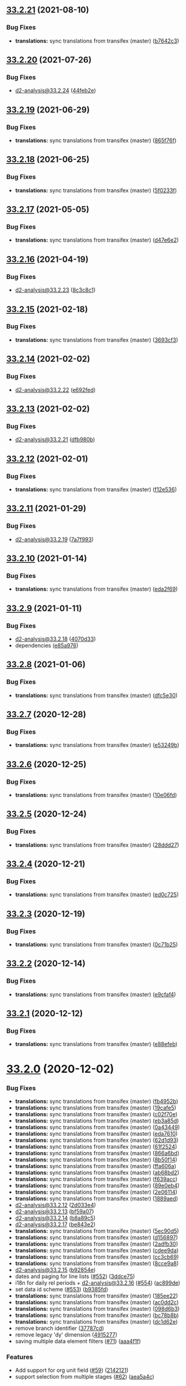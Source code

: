 ## [33.2.21](https://github.com/dhis2/event-reports-app/compare/v33.2.20...v33.2.21) (2021-08-10)


### Bug Fixes

* **translations:** sync translations from transifex (master) ([b7642c3](https://github.com/dhis2/event-reports-app/commit/b7642c39d361802473ae575e7b2b02adda803fca))

## [33.2.20](https://github.com/dhis2/event-reports-app/compare/v33.2.19...v33.2.20) (2021-07-26)


### Bug Fixes

* d2-analysis@33.2.24 ([44feb2e](https://github.com/dhis2/event-reports-app/commit/44feb2edd8c7244cf0cf1584b057ed59606c6a80))

## [33.2.19](https://github.com/dhis2/event-reports-app/compare/v33.2.18...v33.2.19) (2021-06-29)


### Bug Fixes

* **translations:** sync translations from transifex (master) ([865f76f](https://github.com/dhis2/event-reports-app/commit/865f76fa20ce267f60d20d949786c3dba41ee6e2))

## [33.2.18](https://github.com/dhis2/event-reports-app/compare/v33.2.17...v33.2.18) (2021-06-25)


### Bug Fixes

* **translations:** sync translations from transifex (master) ([5f0233f](https://github.com/dhis2/event-reports-app/commit/5f0233fa21471a06f5e04999a5d332a00c4d2121))

## [33.2.17](https://github.com/dhis2/event-reports-app/compare/v33.2.16...v33.2.17) (2021-05-05)


### Bug Fixes

* **translations:** sync translations from transifex (master) ([d47e6e2](https://github.com/dhis2/event-reports-app/commit/d47e6e26400f3b8f9228065b71b1c5b66a65deb8))

## [33.2.16](https://github.com/dhis2/event-reports-app/compare/v33.2.15...v33.2.16) (2021-04-19)


### Bug Fixes

* d2-analysis@33.2.23 ([8c3c8c1](https://github.com/dhis2/event-reports-app/commit/8c3c8c10a59ce3cfa307ad75e154a4ba7e53886f))

## [33.2.15](https://github.com/dhis2/event-reports-app/compare/v33.2.14...v33.2.15) (2021-02-18)


### Bug Fixes

* **translations:** sync translations from transifex (master) ([3693cf3](https://github.com/dhis2/event-reports-app/commit/3693cf305bbc9e33d1bfd62e372f43d8aceadaa2))

## [33.2.14](https://github.com/dhis2/event-reports-app/compare/v33.2.13...v33.2.14) (2021-02-02)


### Bug Fixes

* d2-analysis@33.2.22 ([e692fed](https://github.com/dhis2/event-reports-app/commit/e692fed05daeb8b2282637c0cf722e5a51aeec2e))

## [33.2.13](https://github.com/dhis2/event-reports-app/compare/v33.2.12...v33.2.13) (2021-02-02)


### Bug Fixes

* d2-analysis@33.2.21 ([dfb980b](https://github.com/dhis2/event-reports-app/commit/dfb980b94b90d3c96a78cf162ce567b118a415e7))

## [33.2.12](https://github.com/dhis2/event-reports-app/compare/v33.2.11...v33.2.12) (2021-02-01)


### Bug Fixes

* **translations:** sync translations from transifex (master) ([f12e536](https://github.com/dhis2/event-reports-app/commit/f12e53636c097400d2fb7d9b3be01dce3c974fc5))

## [33.2.11](https://github.com/dhis2/event-reports-app/compare/v33.2.10...v33.2.11) (2021-01-29)


### Bug Fixes

* d2-analysis@33.2.19 ([7a7f993](https://github.com/dhis2/event-reports-app/commit/7a7f993dd3edaa86aab73562864f116d119fe878))

## [33.2.10](https://github.com/dhis2/event-reports-app/compare/v33.2.9...v33.2.10) (2021-01-14)


### Bug Fixes

* **translations:** sync translations from transifex (master) ([eda2f69](https://github.com/dhis2/event-reports-app/commit/eda2f6917a1c4838e89edcbfcc72daa01200852f))

## [33.2.9](https://github.com/dhis2/event-reports-app/compare/v33.2.8...v33.2.9) (2021-01-11)


### Bug Fixes

* d2-analysis@33.2.18 ([4070d33](https://github.com/dhis2/event-reports-app/commit/4070d336f4c4f2a47e861256d69a9e46da6e7454))
* dependencies ([e85a976](https://github.com/dhis2/event-reports-app/commit/e85a9763789944a029d1029b50fb6d7cfca166bb))

## [33.2.8](https://github.com/dhis2/event-reports-app/compare/v33.2.7...v33.2.8) (2021-01-06)


### Bug Fixes

* **translations:** sync translations from transifex (master) ([dfc5e30](https://github.com/dhis2/event-reports-app/commit/dfc5e30caaa15e5ada3cbccd2c182c144026ba45))

## [33.2.7](https://github.com/dhis2/event-reports-app/compare/v33.2.6...v33.2.7) (2020-12-28)


### Bug Fixes

* **translations:** sync translations from transifex (master) ([e53249b](https://github.com/dhis2/event-reports-app/commit/e53249bc387082f6325321a811aef15fc04da380))

## [33.2.6](https://github.com/dhis2/event-reports-app/compare/v33.2.5...v33.2.6) (2020-12-25)


### Bug Fixes

* **translations:** sync translations from transifex (master) ([10e06fd](https://github.com/dhis2/event-reports-app/commit/10e06fd2b3c4b0890be83359695f7e88246e0d6c))

## [33.2.5](https://github.com/dhis2/event-reports-app/compare/v33.2.4...v33.2.5) (2020-12-24)


### Bug Fixes

* **translations:** sync translations from transifex (master) ([28ddd27](https://github.com/dhis2/event-reports-app/commit/28ddd27445022c9592b9b17c75426a49cb0b71ec))

## [33.2.4](https://github.com/dhis2/event-reports-app/compare/v33.2.3...v33.2.4) (2020-12-21)


### Bug Fixes

* **translations:** sync translations from transifex (master) ([ed0c725](https://github.com/dhis2/event-reports-app/commit/ed0c725a48563d6cf93f2befdfaa7b3feb3df887))

## [33.2.3](https://github.com/dhis2/event-reports-app/compare/v33.2.2...v33.2.3) (2020-12-19)


### Bug Fixes

* **translations:** sync translations from transifex (master) ([0c71b25](https://github.com/dhis2/event-reports-app/commit/0c71b2565f46f929f57a3946f10b9eeec07f988d))

## [33.2.2](https://github.com/dhis2/event-reports-app/compare/v33.2.1...v33.2.2) (2020-12-14)


### Bug Fixes

* **translations:** sync translations from transifex (master) ([e9cfaf4](https://github.com/dhis2/event-reports-app/commit/e9cfaf42d9ff3f825c4ddfe98a4d449279d213fe))

## [33.2.1](https://github.com/dhis2/event-reports-app/compare/v33.2.0...v33.2.1) (2020-12-12)


### Bug Fixes

* **translations:** sync translations from transifex (master) ([e88efeb](https://github.com/dhis2/event-reports-app/commit/e88efeb69c395e78b22f470dd1968a89a6c88d64))

# [33.2.0](https://github.com/dhis2/event-reports-app/compare/v33.1.1...v33.2.0) (2020-12-02)


### Bug Fixes

* **translations:** sync translations from transifex (master) ([fb4952b](https://github.com/dhis2/event-reports-app/commit/fb4952b3f2eda3985bd3d6bb74d023861e4cd620))
* **translations:** sync translations from transifex (master) ([19cafe5](https://github.com/dhis2/event-reports-app/commit/19cafe51f2566f4c14cc8c82920fc303696eb19b))
* **translations:** sync translations from transifex (master) ([c02f70e](https://github.com/dhis2/event-reports-app/commit/c02f70e48e2463ab75d8becaecc5d6078ed964fa))
* **translations:** sync translations from transifex (master) ([eb3a85d](https://github.com/dhis2/event-reports-app/commit/eb3a85d225b47c9106f10ce27032cd4490e28f12))
* **translations:** sync translations from transifex (master) ([0a43449](https://github.com/dhis2/event-reports-app/commit/0a43449cbfc4ee85eb1a4e06c8b194a70ad5b5f3))
* **translations:** sync translations from transifex (master) ([eda7610](https://github.com/dhis2/event-reports-app/commit/eda76108bc6717f2afe1fcbf0bf4d3b378b58ad1))
* **translations:** sync translations from transifex (master) ([62d1d93](https://github.com/dhis2/event-reports-app/commit/62d1d936687a2cd5edb976c23cf6a922b336cf6c))
* **translations:** sync translations from transifex (master) ([61f2524](https://github.com/dhis2/event-reports-app/commit/61f2524a0e36325dc6e18c61b7ed3aaa5e6777ce))
* **translations:** sync translations from transifex (master) ([866a6bd](https://github.com/dhis2/event-reports-app/commit/866a6bda3263d8658a7ff0845ef56a1ffd668e3f))
* **translations:** sync translations from transifex (master) ([8b50f14](https://github.com/dhis2/event-reports-app/commit/8b50f14b764425fe8635f2be7874fa8ccd1b9070))
* **translations:** sync translations from transifex (master) ([ffa606a](https://github.com/dhis2/event-reports-app/commit/ffa606a8d3d775aecc84b2c716572c997eada941))
* **translations:** sync translations from transifex (master) ([ab68bd2](https://github.com/dhis2/event-reports-app/commit/ab68bd230581efab138ba54e99696c3195f16e68))
* **translations:** sync translations from transifex (master) ([f639acc](https://github.com/dhis2/event-reports-app/commit/f639acceff98a253532ad0e66b15aab868c44b5c))
* **translations:** sync translations from transifex (master) ([89e0eb4](https://github.com/dhis2/event-reports-app/commit/89e0eb4546532cdb763ccac909889867f87a09f5))
* **translations:** sync translations from transifex (master) ([2e06114](https://github.com/dhis2/event-reports-app/commit/2e061146314e330a3e4df2b5c18777d2ea24544f))
* **translations:** sync translations from transifex (master) ([1889aed](https://github.com/dhis2/event-reports-app/commit/1889aed09c5e99cee91a9e4a74857f35de9562fb))
* d2-analysis@33.2.12 ([2d033e4](https://github.com/dhis2/event-reports-app/commit/2d033e4ca6eb4e8c4c15ac0268ab66ff77089759))
* d2-analysis@33.2.13 ([bf59a07](https://github.com/dhis2/event-reports-app/commit/bf59a070d16bc975e8bad579f55f182d44108299))
* d2-analysis@33.2.14 ([b8a89c5](https://github.com/dhis2/event-reports-app/commit/b8a89c5a32c18a26151a447ec3eea1e7f8d1a250))
* d2-analysis@33.2.17 ([be843e2](https://github.com/dhis2/event-reports-app/commit/be843e267767dcd0b2e9817b9bd7a6ea7cee01c6))
* **translations:** sync translations from transifex (master) ([5ec90d5](https://github.com/dhis2/event-reports-app/commit/5ec90d57bc0befceb94545ae617b6b9a2db7c8e9))
* **translations:** sync translations from transifex (master) ([d156897](https://github.com/dhis2/event-reports-app/commit/d156897d4922534530b8c32ae1993c4a80e089d9))
* **translations:** sync translations from transifex (master) ([2adfb30](https://github.com/dhis2/event-reports-app/commit/2adfb30ef7daf8e4f94e788f9a70dc933ab99377))
* **translations:** sync translations from transifex (master) ([cdee9da](https://github.com/dhis2/event-reports-app/commit/cdee9da6ef43a302e13859c31d71d14bb745aa34))
* **translations:** sync translations from transifex (master) ([cc3cb69](https://github.com/dhis2/event-reports-app/commit/cc3cb695bffe6b434e59d45510b82dc2fbc115c6))
* **translations:** sync translations from transifex (master) ([8cce9a8](https://github.com/dhis2/event-reports-app/commit/8cce9a8a9fc51ac6941b8bfe1d300af89f9ab11a))
* d2-analysis@33.2.15 ([b92854e](https://github.com/dhis2/event-reports-app/commit/b92854e0fecec9632711c97aa096cecca94d9422))
* dates and paging for line lists ([#552](https://github.com/dhis2/event-reports-app/issues/552)) ([3ddce75](https://github.com/dhis2/event-reports-app/commit/3ddce75b6ea07519b7a7c7baeb1aed65090ff33c))
* i18n for daily rel periods + d2-analysis@33.2.16 ([#554](https://github.com/dhis2/event-reports-app/issues/554)) ([ac899de](https://github.com/dhis2/event-reports-app/commit/ac899de57fba951e6a0ba7d125388a9d943190b8))
* set data id scheme ([#553](https://github.com/dhis2/event-reports-app/issues/553)) ([b9385fd](https://github.com/dhis2/event-reports-app/commit/b9385fd9738fe51ec73c140c5e3cc4fe4e452f18))
* **translations:** sync translations from transifex (master) ([185ee22](https://github.com/dhis2/event-reports-app/commit/185ee226ebc2eaff2684be8b690fea9d65022419))
* **translations:** sync translations from transifex (master) ([ac0dd2c](https://github.com/dhis2/event-reports-app/commit/ac0dd2cbf3e6d343b2cb8fca8b26b2924528de97))
* **translations:** sync translations from transifex (master) ([098d6b3](https://github.com/dhis2/event-reports-app/commit/098d6b386b9cc1b6127f72284bdd302280119b04))
* **translations:** sync translations from transifex (master) ([bc78b8b](https://github.com/dhis2/event-reports-app/commit/bc78b8b824d3c0fc73ad4de39c844d2f799231a0))
* **translations:** sync translations from transifex (master) ([dc1d62e](https://github.com/dhis2/event-reports-app/commit/dc1d62ef984af8ed03d119ee76174b31ce603df1))
* remove branch identifier ([37787cd](https://github.com/dhis2/event-reports-app/commit/37787cd52a7764282840e9132357695eb591bbef))
* remove legacy 'dy' dimension ([4915277](https://github.com/dhis2/event-reports-app/commit/4915277a2a23acc55b27759e7adaff89ced4e609))
* saving multiple data element filters ([#71](https://github.com/dhis2/event-reports-app/issues/71)) ([aaa4f1f](https://github.com/dhis2/event-reports-app/commit/aaa4f1f61eb24e311e243b2e721c4389654146db))


### Features

* Add support for org unit field ([#59](https://github.com/dhis2/event-reports-app/issues/59)) ([2142121](https://github.com/dhis2/event-reports-app/commit/21421217b5bfeaa8c713e1b653648f8fdc80403f))
* support selection from multiple stages ([#62](https://github.com/dhis2/event-reports-app/issues/62)) ([aea5a4c](https://github.com/dhis2/event-reports-app/commit/aea5a4ce0ee79dabce2cc25fb4ca346369d8da04))
